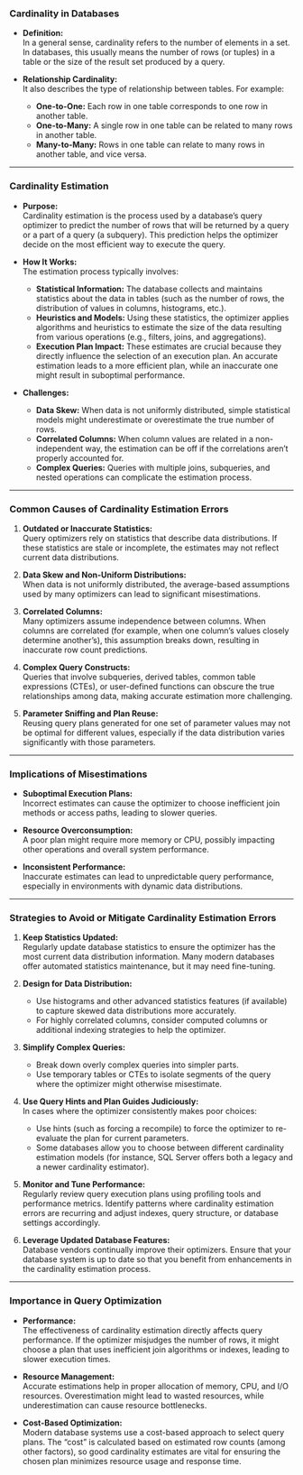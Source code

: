 ### Cardinality in Databases

- **Definition:**  
    In a general sense, cardinality refers to the number of elements in a set. In databases, this usually means the number of rows (or tuples) in a table or the size of the result set produced by a query.
    
- **Relationship Cardinality:**  
    It also describes the type of relationship between tables. For example:
    
    - **One-to-One:** Each row in one table corresponds to one row in another table.
    - **One-to-Many:** A single row in one table can be related to many rows in another table.
    - **Many-to-Many:** Rows in one table can relate to many rows in another table, and vice versa.

---

### Cardinality Estimation

- **Purpose:**  
    Cardinality estimation is the process used by a database’s query optimizer to predict the number of rows that will be returned by a query or a part of a query (a subquery). This prediction helps the optimizer decide on the most efficient way to execute the query.
    
- **How It Works:**  
    The estimation process typically involves:
    - **Statistical Information:** The database collects and maintains statistics about the data in tables (such as the number of rows, the distribution of values in columns, histograms, etc.).
    - **Heuristics and Models:** Using these statistics, the optimizer applies algorithms and heuristics to estimate the size of the data resulting from various operations (e.g., filters, joins, and aggregations).
    - **Execution Plan Impact:** These estimates are crucial because they directly influence the selection of an execution plan. An accurate estimation leads to a more efficient plan, while an inaccurate one might result in suboptimal performance.
- **Challenges:**
    - **Data Skew:** When data is not uniformly distributed, simple statistical models might underestimate or overestimate the true number of rows.
    - **Correlated Columns:** When column values are related in a non-independent way, the estimation can be off if the correlations aren’t properly accounted for.
    - **Complex Queries:** Queries with multiple joins, subqueries, and nested operations can complicate the estimation process.

---
### Common Causes of Cardinality Estimation Errors

1. **Outdated or Inaccurate Statistics:**  
    Query optimizers rely on statistics that describe data distributions. If these statistics are stale or incomplete, the estimates may not reflect current data distributions.
    
2. **Data Skew and Non-Uniform Distributions:**  
    When data is not uniformly distributed, the average-based assumptions used by many optimizers can lead to significant misestimations.
    
3. **Correlated Columns:**  
    Many optimizers assume independence between columns. When columns are correlated (for example, when one column’s values closely determine another’s), this assumption breaks down, resulting in inaccurate row count predictions.
    
4. **Complex Query Constructs:**  
    Queries that involve subqueries, derived tables, common table expressions (CTEs), or user-defined functions can obscure the true relationships among data, making accurate estimation more challenging.
    
5. **Parameter Sniffing and Plan Reuse:**  
    Reusing query plans generated for one set of parameter values may not be optimal for different values, especially if the data distribution varies significantly with those parameters.
    

---

### Implications of Misestimations

- **Suboptimal Execution Plans:**  
    Incorrect estimates can cause the optimizer to choose inefficient join methods or access paths, leading to slower queries.
    
- **Resource Overconsumption:**  
    A poor plan might require more memory or CPU, possibly impacting other operations and overall system performance.
    
- **Inconsistent Performance:**  
    Inaccurate estimates can lead to unpredictable query performance, especially in environments with dynamic data distributions.
    

---

### Strategies to Avoid or Mitigate Cardinality Estimation Errors

1. **Keep Statistics Updated:**  
    Regularly update database statistics to ensure the optimizer has the most current data distribution information. Many modern databases offer automated statistics maintenance, but it may need fine-tuning.
    
2. **Design for Data Distribution:**
    
    - Use histograms and other advanced statistics features (if available) to capture skewed data distributions more accurately.
    - For highly correlated columns, consider computed columns or additional indexing strategies to help the optimizer.
3. **Simplify Complex Queries:**
    
    - Break down overly complex queries into simpler parts.
    - Use temporary tables or CTEs to isolate segments of the query where the optimizer might otherwise misestimate.
4. **Use Query Hints and Plan Guides Judiciously:**  
    In cases where the optimizer consistently makes poor choices:
    
    - Use hints (such as forcing a recompile) to force the optimizer to re-evaluate the plan for current parameters.
    - Some databases allow you to choose between different cardinality estimation models (for instance, SQL Server offers both a legacy and a newer cardinality estimator).
5. **Monitor and Tune Performance:**  
    Regularly review query execution plans using profiling tools and performance metrics. Identify patterns where cardinality estimation errors are recurring and adjust indexes, query structure, or database settings accordingly.
    
6. **Leverage Updated Database Features:**  
    Database vendors continually improve their optimizers. Ensure that your database system is up to date so that you benefit from enhancements in the cardinality estimation process.
-------
### Importance in Query Optimization

- **Performance:**  
    The effectiveness of cardinality estimation directly affects query performance. If the optimizer misjudges the number of rows, it might choose a plan that uses inefficient join algorithms or indexes, leading to slower execution times.
    
- **Resource Management:**  
    Accurate estimations help in proper allocation of memory, CPU, and I/O resources. Overestimation might lead to wasted resources, while underestimation can cause resource bottlenecks.
    
- **Cost-Based Optimization:**  
    Modern database systems use a cost-based approach to select query plans. The “cost” is calculated based on estimated row counts (among other factors), so good cardinality estimates are vital for ensuring the chosen plan minimizes resource usage and response time.